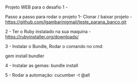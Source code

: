 Projeto WEB para o desafio 1 -

Passo a passo para rodar o projeto
1- Clonar / baixar projeto - https://github.com/lgambarinigmail/teste_parana_banco.git

2 - Ter o Ruby instalado na sua maquina - https://rubyinstaller.org/downloads/

3 - Instalar o Bundle, Rodar o comando no cmd:

  gem install bundler

4 - Instalar as gemas: 
  bundle install

5 - Rodar a automação: 
  cucumber -t @all
